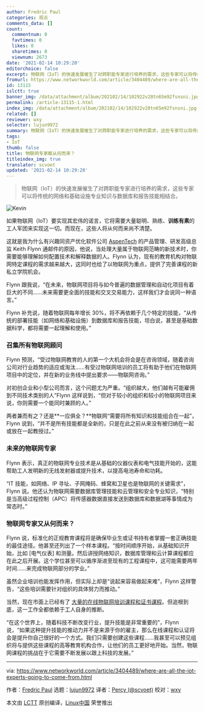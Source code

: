 ```yaml
---
author: Fredric Paul
categories: 观点
comments_data: []
count:
  commentnum: 0
  favtimes: 0
  likes: 0
  sharetimes: 0
  viewnum: 2673
date: '2021-02-14 10:29:20'
editorchoice: false
excerpt: 物联网（IoT）的快速发展催生了对跨职能专家进行培养的需求，这些专家可以将传统的网络和基础设施专业知识与数据库和报告技能相结合。
fromurl: https://www.networkworld.com/article/3404489/where-are-all-the-iot-experts-going-to-come-from.html
id: 13115
islctt: true
banner_img: /data/attachment/album/202102/14/102922v28tn65m92fsnsni.jpg
permalink: /article-13115-1.html
index_img: /data/attachment/album/202102/14/102922v28tn65m92fsnsni.jpg.thumb.jpg
related: []
reviewer: wxy
selector: lujun9972
summary: 物联网（IoT）的快速发展催生了对跨职能专家进行培养的需求，这些专家可以将传统的网络和基础设施专业知识与数据库和报告技能相结合。
tags:
- IoT
thumb: false
title: 物联网专家都从何而来？
titleindex_img: true
translator: scvoet
updated: '2021-02-14 10:29:20'
---
```



> 
> 物联网（IoT）的快速发展催生了对跨职能专家进行培养的需求，这些专家可以将传统的网络和基础设施专业知识与数据库和报告技能相结合。
> 
> 
> 


![Kevin ](/data/attachment/album/202102/14/102922v28tn65m92fsnsni.jpg)


如果物联网（IoT）要实现其宏伟的诺言，它将需要大量聪明、熟练、**训练有素**的工人军团来实现这一切。而现在，这些人将从何而来尚不清楚。


这就是我为什么有兴趣同资产优化软件公司 [AspenTech](https://www.aspentech.com/) 的产品管理、研发高级总监 Keith Flynn 通邮件的原因，他说，当处理大量属于物联网范畴的新技术时，你需要能够理解如何配置技术和解释数据的人。Flynn 认为，现有的教育机构对物联网特定课程的需求越来越大，这同时也给了以物联网为重点，提供了完善课程的新私立学院机会。


Flynn 跟我说，“在未来，物联网项目将与如今普遍的数据管理和自动化项目有着巨大的不同……未来需要更全面的技能和交叉交易能力，这样我们才会说同一种语言。”


Flynn 补充说，随着物联网每年增长 30%，将不再依赖于几个特定的技能，“从传统的部署技能（如网络和基础设施）到数据库和报告技能，坦白说，甚至是基础数据科学，都将需要一起理解和使用。”


### 召集所有物联网顾问


Flynn 预测，“受过物联网教育的人的第一个大机会将会是在咨询领域，随着咨询公司对行业趋势的适应或淘汰……有受过物联网培训的员工将有助于他们在物联网项目中的定位，并在新的业务线中提出要求——物联网咨询。”


对初创企业和小型公司而言，这个问题尤为严重。“组织越大，他们越有可能雇佣到不同技术类别的人”Flynn 这样说到，“但对于较小的组织和较小的物联网项目来说，你则需要一个能同时兼顾的人。”


两者兼而有之？还是\*\*一应俱全？\*\*物联网“需要将所有知识和技能组合在一起”，Flynn 说到，“并不是所有技能都是全新的，只是在此之前从来没有被归纳在一起或放在一起教授过。”


### 未来的物联网专家


Flynn 表示，真正的物联网专业技术是从基础的仪器仪表和电气技能开始的，这能帮助工人发明新的无线发射器或提升技术，以提高电池寿命和功耗。


“IT 技能，如网络、IP 寻址、子网掩码、蜂窝和卫星也是物联网的关键需求”，Flynn 说。他还认为物联网需要数据库管理技能和云管理和安全专业知识，“特别是当高级过程控制（APC）将传感器数据直接发送到数据库和数据湖等事情成为常态时。”


### 物联网专家又从何而来？


Flynn 说，标准化的正规教育课程将是确保毕业生或证书持有者掌握一套正确技能的最佳途径。他甚至还列出了一个样本课程。“按时间顺序开始，从基础知识开始，比如 [电气仪表] 和测量。然后讲授网络知识，数据库管理和云计算课程都应在此之后开展。这个学位甚至可以循序渐进至现有的工程课程中，这可能需要两年时间……来完成物联网部分的学业。”


虽然企业培训也能发挥作用，但实际上却是“说起来容易做起来难”，Flynn 这样警告，“这些培训需要针对组织的具体努力而推动。”


当然，现在市面上已经有了 [大量的在线物联网培训课程和证书课程](https://www.google.com/search?client=firefox-b-1-d&q=iot+training)。但追根到底，这一工作全都依赖于工人自身的推断。


“在这个世界上，随着科技不断改变行业，提升技能是非常重要的”，Flynn 说，“如果这种提升技能的推动力并不是来源于你的雇主，那么在线课程和认证将会是提升你自己很好的一个方式。我们只需要创建这些课程……我甚至可以预见组织将与提供这些课程的高等教育机构合作，让他们的员工更好地开始。当然，物联网课程的挑战在于它需要不断发展以跟上科技的发展。”




---


via: <https://www.networkworld.com/article/3404489/where-are-all-the-iot-experts-going-to-come-from.html>


作者：[Fredric Paul](https://www.networkworld.com/author/Fredric-Paul/) 选题：[lujun9972](https://github.com/lujun9972) 译者：[Percy (@scvoet)](https://github.com/scvoet) 校对：[wxy](https://github.com/wxy)


本文由 [LCTT](https://github.com/LCTT/TranslateProject) 原创编译，[Linux中国](https://linux.cn/) 荣誉推出